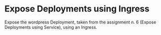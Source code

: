 # Expose Deployments using Ingress

Expose the wordpress Deployment, taken from the assignment n. 6 (Expose Deployments using Service), using an Ingress.
